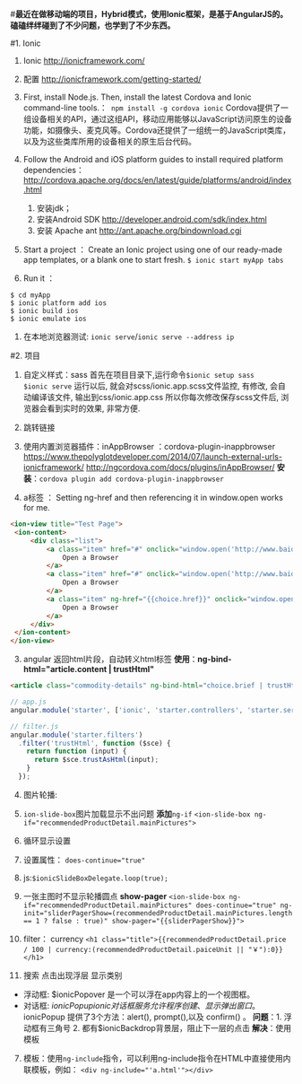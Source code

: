 #**最近在做移动端的项目，Hybrid模式，使用Ionic框架，是基于AngularJS的。磕磕绊绊碰到了不少问题，也学到了不少东西。**

#1. Ionic
1. Ionic http://ionicframework.com/
2. 配置 http://ionicframework.com/getting-started/
  1. First, install Node.js. Then, install the latest Cordova and Ionic command-line tools.：` npm install -g cordova ionic`
       Cordova提供了一组设备相关的API，通过这组API，移动应用能够以JavaScript访问原生的设备功能，如摄像头、麦克风等。Cordova还提供了一组统一的JavaScript类库，以及为这些类库所用的设备相关的原生后台代码。
   
   
  2. Follow the Android and iOS platform guides to install required platform dependencies：http://cordova.apache.org/docs/en/latest/guide/platforms/android/index.html
     1. 安装jdk； 
     2. 安装Android SDK  http://developer.android.com/sdk/index.html
     3. 安装 Apache  ant http://ant.apache.org/bindownload.cgi
3. Start a project ： Create an Ionic project using one of our ready-made app templates, or a blank one to start fresh.
  `$ ionic start myApp tabs`
  
   
4. Run it ： 
  ```
$ cd myApp
$ ionic platform add ios
$ ionic build ios
$ ionic emulate ios
   ```

1. 在本地浏览器测试:  `ionic serve`/`ionic serve --address ip`
 
#2. 项目
1. 自定义样式：sass
  首先在项目目录下,运行命令`$ionic setup sass    $ionic serve`
  运行以后, 就会对scss/ionic.app.scss文件监控, 有修改, 会自动编译该文件, 输出到css/ionic.app.css
  所以你每次修改保存scss文件后, 浏览器会看到实时的效果, 非常方便.  
  
2. 跳转链接 
  1. 使用内置浏览器插件：inAppBrowser ：cordova-plugin-inappbrowser
    https://www.thepolyglotdeveloper.com/2014/07/launch-external-urls-ionicframework/
    http://ngcordova.com/docs/plugins/inAppBrowser/
    **安装**：`cordova plugin add cordova-plugin-inappbrowser`
  2. a标签 ： Setting ng-href and then referencing it in window.open works for me.
   ```html
<ion-view title="Test Page">
    <ion-content>
        <div class="list">
            <a class="item" href="#" onclick="window.open('http://www.baidu.com/', '_system', 'location=yes'); return false;">
                Open a Browser
            </a>
            <a class="item" href="#" onclick="window.open('http://www.baidu.com/', '_system', 'location=yes'); return false;">
                Open a Browser
            </a>
            <a class="item" ng-href="{{choice.href}}" onclick="window.open(this.href, '_system', 'location=yes'); return false;">
                Open a Browser
            </a>
        </div>
    </ion-content>
</ion-view>
```  
  
3. angular 返回html片段，自动转义html标签
 **使用**：**ng-bind-html="article.content | trustHtml"**

 ```html
<article class="commodity-details" ng-bind-html="choice.brief | trustHtml"></article>
```

  ```js
// app.js
angular.module('starter', ['ionic', 'starter.controllers', 'starter.services', 'starter.filters'])

// filter.js
angular.module('starter.filters')
    .filter('trustHtml', function ($sce) {
      return function (input) {
        return $sce.trustAsHtml(input);
      }
    });
```  
  
4. 图片轮播:
 1. `ion-slide-box`图片加载显示不出问题 **添加**`ng-if`
  `<ion-slide-box ng-if="recommendedProductDetail.mainPictures">`
 2. 循环显示设置
   1. 设置属性： `does-continue="true"`
   2. js:`$ionicSlideBoxDelegate.loop(true);`  
 3. 一张主图时不显示轮播圆点 **show-pager**
   `<ion-slide-box ng-if="recommendedProductDetail.mainPictures" does-continue="true"
               ng-init="sliderPagerShow=(recommendedProductDetail.mainPictures.length == 1 ? false : true)" show-pager="{{sliderPagerShow}}">`
  
5. filter： currency 
  `<h1 class="title">{{recommendedProductDetail.price / 100 | currency:(recommendedProductDetail.paiceUnit || "￥"):0}}</h1>`  

6. 搜索 点击出现浮层 显示类别
  - 浮动框: $ionicPopover 是一个可以浮在app内容上的一个视图框。
  - 对话框: $ionicPopup ionic 对话框服务允许程序创建、显示弹出窗口。$ionicPopup 提供了3个方法：alert(), prompt(),以及 confirm() 。
  **问题**：1. 浮动框有三角号 2. 都有$ionicBackdrop背景层，阻止下一层的点击
  **解决**：使用模板
7. 模板：使用`ng-include`指令，可以利用ng-include指令在HTML中直接使用内联模板，例如：
  `<div ng-include="'a.html'"></div>`
  
